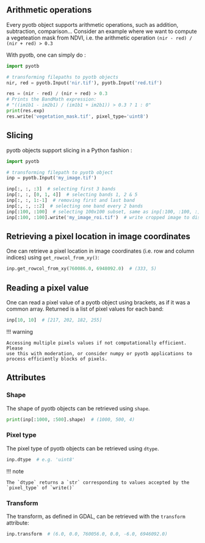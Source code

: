 ## Arithmetic operations

Every pyotb object supports arithmetic operations, such as addition, 
subtraction, comparison...
Consider an example where we want to compute a vegeteation mask from NDVI, 
i.e. the arithmetic operation `(nir - red) / (nir + red) > 0.3`

With pyotb, one can simply do :

```python
import pyotb

# transforming filepaths to pyotb objects
nir, red = pyotb.Input('nir.tif'), pyotb.Input('red.tif')

res = (nir - red) / (nir + red) > 0.3
# Prints the BandMath expression:
# "((im1b1 - im2b1) / (im1b1 + im2b1)) > 0.3 ? 1 : 0"
print(res.exp)
res.write('vegetation_mask.tif', pixel_type='uint8')
```

## Slicing

pyotb objects support slicing in a Python fashion :

```python
import pyotb

# transforming filepath to pyotb object
inp = pyotb.Input('my_image.tif')

inp[:, :, :3]  # selecting first 3 bands
inp[:, :, [0, 1, 4]]  # selecting bands 1, 2 & 5
inp[:, :, 1:-1]  # removing first and last band
inp[:, :, ::2]  # selecting one band every 2 bands
inp[:100, :100]  # selecting 100x100 subset, same as inp[:100, :100, :] 
inp[:100, :100].write('my_image_roi.tif')  # write cropped image to disk
```

## Retrieving a pixel location in image coordinates

One can retrieve a pixel location in image coordinates (i.e. row and column 
indices) using `get_rowcol_from_xy()`:

```python
inp.get_rowcol_from_xy(760086.0, 6948092.0)  # (333, 5)
```

## Reading a pixel value

One can read a pixel value of a pyotb object using brackets, as if it was a 
common array. Returned is a list of pixel values for each band:

```python
inp[10, 10]  # [217, 202, 182, 255]
```

!!! warning

    Accessing multiple pixels values if not computationally efficient. Please 
    use this with moderation, or consider numpy or pyotb applications to 
    process efficiently blocks of pixels.

## Attributes

### Shape

The shape of pyotb objects can be retrieved using `shape`.

```python
print(inp[:1000, :500].shape)  # (1000, 500, 4)
```

### Pixel type

The pixel type of pyotb objects can be retrieved using `dtype`.

```python
inp.dtype  # e.g. 'uint8'
```

!!! note

    The `dtype` returns a `str` corresponding to values accepted by the 
    `pixel_type` of `write()`

### Transform

The transform, as defined in GDAL, can be retrieved with the `transform` 
attribute:

```python
inp.transform  # (6.0, 0.0, 760056.0, 0.0, -6.0, 6946092.0)
```